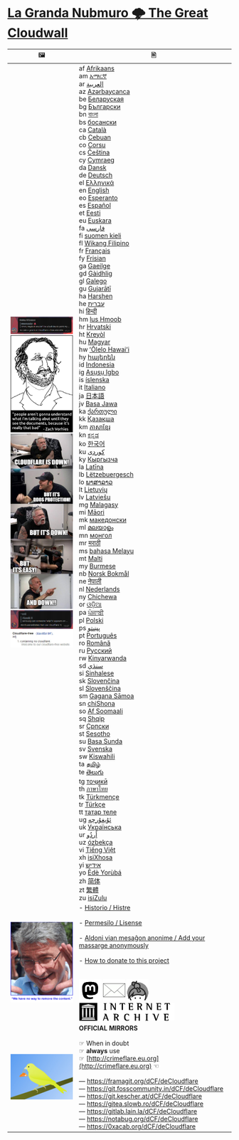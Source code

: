 # [La Granda Nubmuro 🌩 The Great Cloudwall](http://crimeflare.eu.org)


| &#128444; | &#128441; |
| --- | --- |
| ![](image/telegram/c81238387627b4bfd3dcd60f56d41626.jpg)<br>![](image/itsreallythatbad.jpg)<br>![](image/butitsdown.jpg)<br>![](image/telegram/320b8067457ce8c47838c4a07fad670b.jpg)<br>![](image/word_cloudflarefree.jpg) | af [ Afrikaans ](readme/af.md)<br>am [ &#4768;&#4635;&#4653;&#4763; ](readme/am.md)<br>ar [ &#1575;&#1604;&#1593;&#1585;&#1576;&#1610;&#1577; ](readme/ar.md)<br>az [ Az&#601;rbaycanca ](readme/az.md)<br>be [ &#1041;&#1077;&#1083;&#1072;&#1088;&#1091;&#1089;&#1082;&#1072;&#1103; ](readme/be.md)<br>bg [ &#1041;&#1098;&#1083;&#1075;&#1072;&#1088;&#1089;&#1082;&#1080; ](readme/bg.md)<br>bn [ &#2476;&#2494;&#2434;&#2482;&#2494; ](readme/bn.md)<br>bs [ &#1073;&#1086;&#1089;&#1072;&#1085;&#1089;&#1082;&#1080; ](readme/bs.md)<br>ca [ Catal&#224; ](readme/ca.md)<br>cb [ Cebuan ](readme/cb.md)<br>co [ Corsu ](readme/co.md)<br>cs [ &#268;eština ](readme/cs.md)<br>cy [ Cymraeg ](readme/cy.md)<br>da [ Dansk ](readme/da.md)<br>de [ Deutsch ](readme/de.md)<br>el [ &#917;&#955;&#955;&#951;&#957;&#953;&#954;&#940; ](readme/el.md)<br>en [ English ](readme/en.md)<br>eo [ Esperanto ](readme/eo.md)<br>es [ Espa&#241;ol ](readme/es.md)<br>et [ Eesti ](readme/et.md)<br>eu [ Euskara ](readme/eu.md)<br>fa [ &#1601;&#1575;&#1585;&#1587;&#1740; ](readme/fa.md)<br>fi [ suomen kieli ](readme/fi.md)<br>fl [ Wikang Filipino ](readme/fl.md)<br>fr [ Français ](readme/fr.md)<br>fy [ Frisian ](readme/fy.md)<br>ga [ Gaeilge ](readme/ga.md)<br>gd [ G&#224;idhlig ](readme/gd.md)<br>gl [ Galego ](readme/gl.md)<br>gu [ Gujar&#257;t&#299; ](readme/gu.md)<br>ha [ Harshen ](readme/ha.md)<br>he [ &#1506;&#1489;&#1512;&#1497;&#1514; ](readme/he.md)<br>hi [ &#2361;&#2367;&#2344;&#2381;&#2342;&#2368; ](readme/hi.md)<br>hm [ lus Hmoob ](readme/hm.md)<br>hr [ Hrvatski ](readme/hr.md)<br>ht [ Krey&#242;l ](readme/ht.md)<br>hu [ Magyar ](readme/hu.md)<br>hw [ ʻŌlelo Hawaiʻi ](readme/hw.md)<br>hy [ &#1392;&#1377;&#1397;&#1381;&#1408;&#1381;&#1398; ](readme/hy.md)<br>id [ Indonesia ](readme/id.md)<br>ig [ As&#7909;s&#7909; Igbo ](readme/ig.md)<br>is [ íslenska ](readme/is.md)<br>it [ Italiano ](readme/it.md)<br>ja [ &#26085;&#26412;&#35486; ](readme/ja.md)<br>jv [ Basa Jawa ](readme/jv.md)<br>ka [ &#4325;&#4304;&#4320;&#4311;&#4323;&#4314;&#4312; ](readme/ka.md)<br>kk [ &#1178;&#1072;&#1079;&#1072;&#1179;&#1096;&#1072; ](readme/kk.md)<br>km [ &#6039;&#6070;&#6047;&#6070;&#6017;&#6098;&#6040;&#6082;&#6042; ](readme/km.md)<br>kn [ &#3221;&#3240;&#3277;&#3240;&#3233; ](readme/kn.md)<br>ko [ &#54620;&#44397;&#50612; ](readme/ko.md)<br>ku [ &#1705;&#1608;&#1585;&#1583;&#1740; ](readme/ku.md)<br>ky [ &#1050;&#1099;&#1088;&#1075;&#1099;&#1079;&#1095;&#1072; ](readme/ky.md)<br>la [ Lat&#299;na ](readme/la.md)<br>lb [ Lëtzebuergesch ](readme/lb.md)<br>lo [ &#3742;&#3762;&#3754;&#3762;&#3749;&#3762;&#3751; ](readme/lo.md)<br>lt [ Lietuvi&#371; ](readme/lt.md)<br>lv [ Latviešu ](readme/lv.md)<br>mg [ Malagasy ](readme/mg.md)<br>mi [ M&#257;ori ](readme/mi.md)<br>mk [ &#1084;&#1072;&#1082;&#1077;&#1076;&#1086;&#1085;&#1089;&#1082;&#1080; ](readme/mk.md)<br>ml [ &#3374;&#3378;&#3375;&#3390;&#3379;&#3330; ](readme/ml.md)<br>mn [ &#1084;&#1086;&#1085;&#1075;&#1086;&#1083; ](readme/mn.md)<br>mr [ &#2350;&#2352;&#2366;&#2336;&#2368; ](readme/mr.md)<br>ms [ bahasa Melayu ](readme/ms.md)<br>mt [ Malti ](readme/mt.md)<br>my [ Burmese ](readme/my.md)<br>nb [ Norsk Bokm&#229;l ](readme/nb.md)<br>ne [ &#2344;&#2375;&#2346;&#2366;&#2354;&#2368; ](readme/ne.md)<br>nl [ Nederlands ](readme/nl.md)<br>ny [ Chichewa ](readme/ny.md)<br>or [ &#2835;&#2849;&#2876;&#2879;&#2822; ](readme/or.md)<br>pa [ &#2602;&#2672;&#2588;&#2622;&#2604;&#2624; ](readme/pa.md)<br>pl [ Polski ](readme/pl.md)<br>ps [ &#1662;&#1690;&#1578;&#1608; ](readme/ps.md)<br>pt [ Portugu&#234;s ](readme/pt.md)<br>ro [ Român&#259; ](readme/ro.md)<br>ru [ &#1056;&#1091;&#1089;&#1089;&#1082;&#1080;&#1081; ](readme/ru.md)<br>rw [ Kinyarwanda ](readme/rw.md)<br>sd [ &#1587;&#1606;&#1676;&#1610;&#8206; ](readme/sd.md)<br>si [ Sinhalese ](readme/si.md)<br>sk [ Sloven&#269;ina ](readme/sk.md)<br>sl [ Slovenš&#269;ina ](readme/sl.md)<br>sm [ Gagana S&#257;moa ](readme/sm.md)<br>sn [ chiShona ](readme/sn.md)<br>so [ Af Soomaali ](readme/so.md)<br>sq [ Shqip ](readme/sq.md)<br>sr [ &#1057;&#1088;&#1087;&#1089;&#1082;&#1080; ](readme/sr.md)<br>st [ Sesotho ](readme/st.md)<br>su [ Basa Sunda ](readme/su.md)<br>sv [ Svenska ](readme/sv.md)<br>sw [ Kiswahili ](readme/sw.md)<br>ta [ &#2980;&#2990;&#3007;&#2996;&#3021; ](readme/ta.md)<br>te [ &#3108;&#3142;&#3122;&#3137;&#3095;&#3137; ](readme/te.md)<br>tg [ &#1090;&#1086;&#1207;&#1080;&#1082;&#1251; ](readme/tg.md)<br>th [ &#3616;&#3634;&#3625;&#3634;&#3652;&#3607;&#3618; ](readme/th.md)<br>tk [ Türkmençe ](readme/tk.md)<br>tr [ Türkçe ](readme/tr.md)<br>tt [ &#1090;&#1072;&#1090;&#1072;&#1088; &#1090;&#1077;&#1083;&#1077; ](readme/tt.md)<br>ug [ &#1574;&#1735;&#1610;&#1594;&#1735;&#1585;&#1670;&#1749; ](readme/ug.md)<br>uk [ &#1059;&#1082;&#1088;&#1072;&#1111;&#1085;&#1089;&#1100;&#1082;&#1072; ](readme/uk.md)<br>ur [ &#1575;&#1615;&#1585;&#1583;&#1615;&#1608; ](readme/ur.md)<br>uz [ ózbekça ](readme/uz.md)<br>vi [ Ti&#7871;ng Vi&#7879;t ](readme/vi.md)<br>xh [ isiXhosa ](readme/xh.md)<br>yi [ &#1488;&#1497;&#1491;&#1497;&#1513; ](readme/yi.md)<br>yo [ &#200;d&#232; Yor&#249;bá ](readme/yo.md)<br>zh [ 简体 ](readme/zh.md)<br>zt [ 繁體 ](readme/zt.md)<br>zu [ isiZulu ](readme/zu.md) |
| ![](image/damon_billian.gif) | - [Historio / Histre](HISTORY.md)<br><br>- [Permesilo / Lisense](LICENSE.md)<br><br>- [Aldoni vian mesaĝon anonime / Add your massarge anonymously](https://mail.crimeflare.eu.org/issue/)<br><br>- [How to donate to this project](DONATION.md)<br><br><br>[![](image/ic/mastodon.png)](subfiles/service/altlink.md) [![](image/ic/mail.png)](mailto:issue@crimeflare.eu.org) [![](image/ic/keybase.png)](public.asc)<br>[![](image/__archiveorg.jpg)](https://archive.org/details/crimeflare) |
| [![](image/canary.jpg)](subfiles/canary.md) | **OFFICIAL MIRRORS**<br><br>☞ When in doubt<br>☞ **always** use<br>☞ [http://crimeflare.eu.org](http://crimeflare.eu.org) ☜<br><br>― https://framagit.org/dCF/deCloudflare<br>― https://git.fosscommunity.in/dCF/deCloudflare<br>― https://git.kescher.at/dCF/deCloudflare<br>― https://gitea.slowb.ro/dCF/deCloudflare<br>― https://gitlab.lain.la/dCF/deCloudflare<br>― https://notabug.org/dCF/deCloudflare<br>― https://0xacab.org/dCF/deCloudflare<br> |
